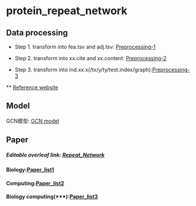 # protein_repeat_network

## Data processing

* Step 1. transform into fea.tsv and adj.tsv: [Preprocessing-1](https://github.com/user8831222/protein_repeat_network/blob/main/script/to_adj_fea.py)

* Step 2. transform into xx.cite and xx.content: [Preprocessing-2](https://github.com/user8831222/protein_repeat_network/blob/main/script/to_cite_content.py)

* Step 3. transform into ind.xx.x(/tx/y/ty/test.index/graph):[Preprocessing-3](https://github.com/user8831222/protein_repeat_network/blob/main/script/to_plantoid_data.py)

** [Reference website](https://github.com/NIRVANALAN/gcn_analysis/blob/master/notebook/Plantenoid%20Citation%20Data%20Format%20Transformation.ipynb)


## Model
GCN模型: [GCN model](https://github.com/user8831222/protein_repeat_network/tree/main/model)


## Paper
##### Editable overleaf link: [Repeat_Network](https://www.overleaf.com/2396985619scdmrksxzjzy)

#### Biology:[Paper_list1](https://github.com/RepeatNetwork/protein/tree/main/paper/Experimental)

#### Computing:[Paper_list2](https://github.com/RepeatNetwork/protein/tree/main/paper/Computional)

#### Biology computing(***):[Paper_list3](https://github.com/RepeatNetwork/protein/tree/main/paper/Ex%2BCom)

